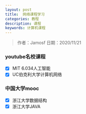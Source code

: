 ```yaml
---
layout: post
title:  网络课程学习
categories: 教程
description: 课程
keywords: 计算机课程
---
```


> 作者：Jamosf
> 日期：2020/11/21

### youtube名校课程

- [x] MIT 6.034人工智能
- [x] UC伯克利大学计算机网络

### 中国大学mooc
- [x] 浙江大学数据结构
- [x] 浙江大学JAVA